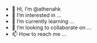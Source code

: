 - 👋 Hi, I’m @athenahk
- 👀 I’m interested in ...
- 🌱 I’m currently learning ...
- 💞️ I’m looking to collaborate on ...
- 📫 How to reach me ...

<!---
athenahk/athenahk is a ✨ special ✨ repository because its `README.md` (this file) appears on your GitHub profile.
You can click the Preview link to take a look at your changes.
--->

